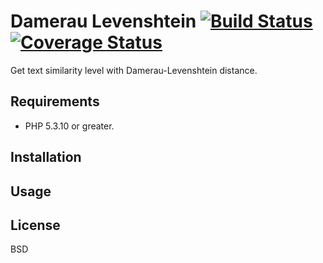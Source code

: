 # Damerau Levenshtein [![Build Status](https://travis-ci.org/Oefenweb/damerau-levenshtein.svg?branch=master)](https://travis-ci.org/Oefenweb/damerau-levenshtein) [![Coverage Status](https://coveralls.io/repos/Oefenweb/damerau-levenshtein/badge.png)](https://coveralls.io/r/Oefenweb/damerau-levenshtein)

Get text similarity level with Damerau-Levenshtein distance.

## Requirements

* PHP 5.3.10 or greater.

## Installation

## Usage

## License

BSD
